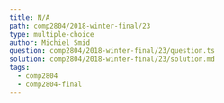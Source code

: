 ```yaml
---
title: N/A
path: comp2804/2018-winter-final/23
type: multiple-choice
author: Michiel Smid
question: comp2804/2018-winter-final/23/question.ts
solution: comp2804/2018-winter-final/23/solution.md
tags:
  - comp2804
  - comp2804-final
---
```

